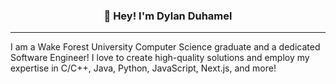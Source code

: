 <h3 align="center">👋 Hey! I'm Dylan Duhamel</h3>
<p align="center">

</p>

---
I am a Wake Forest University Computer Science graduate and a dedicated Software Engineer! I love to create high-quality solutions and employ my expertise in C/C++, Java, Python, JavaScript, Next.js, and more!
